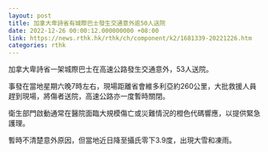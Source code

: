```yaml
---
layout: post
title: 加拿大卑詩省有城際巴士發生交通意外逾50人送院
date: 2022-12-26 00:00:12.000000000 +08:00
link: https://news.rthk.hk/rthk/ch/component/k2/1681339-20221226.htm
categories: rthk
---
```


加拿大卑詩省一架城際巴士在高速公路發生交通意外，53人送院。

事發在當地星期六晚7時左右，現場距離省會維多利亞約260公里，大批救援人員趕到現場，將傷者送院，高速公路亦一度暫時關閉。

衛生部門啟動通常在醫院面臨大規模傷亡或災難情況的橙色代碼響應，以提供緊急護理。

暫時不清楚意外原因，但當地近日降至攝氏零下3.9度，出現大雪和凍雨。
